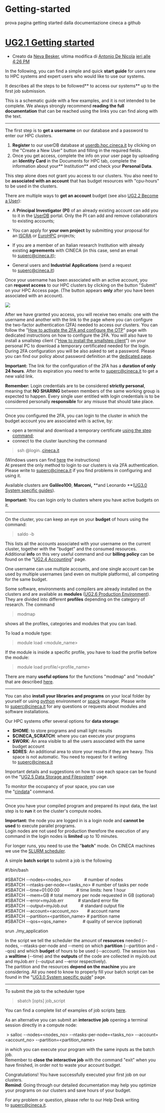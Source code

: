 # Getting-started
prova pagina getting started dalla documentazione cineca a github

[UG2.1 Getting started](https://wiki.u-gov.it/confluence/display/SCAIUS/UG2.1+Getting+started)
==============================================================================================

-   Creato da [Neva Besker](https://wiki.u-gov.it/confluence/display/~n.besker@cineca.it), ultima modifica di [Antonio De Nicola](https://wiki.u-gov.it/confluence/display/~a.denicola@cineca.it) [ieri alle 4:26 PM](https://wiki.u-gov.it/confluence/pages/diffpagesbyversion.action?pageId=358197670&selectedPageVersions=35&selectedPageVersions=36 "Mostra le modifiche")

In the following, you can find a simple and quick **start guide** for users new to HPC systems and expert users who would like to use our systems.

It describes all the steps to be followed** to access our systems** up to the first job submission.

This is a schematic guide with a few examples, and it is not intended to be complete. We always strongly recommend **reading the full documentation** that can be reached using the links you can find along with the text.

* * * * *

The first step is to **get a username** on our database and a password to enter our HPC clusters.

1.  **Register** to our userDB database at [userdb.hpc.cineca.it](http://userdb.hpc.cineca.it/) by clicking on the "Create a New User" button and filling in the required fields.
2.  Once you get access, complete the info on your user page by uploading an **Identity Card** in the Documents for HPC tab, complete the information about your** Institution** and check your **Personal Data**.

This step alone does not grant you access to our clusters. You also need to be **associated with an account** that has budget resources with "cpu-hours" to be used in the clusters.

There are multiple ways to **get an account** budget (see also [UG2.2 Become a User](https://wiki.u-gov.it/confluence/display/SCAIUS/UG2.2%3A+Become+a+User)):

-   A **Principal Investigator** **(PI)** of an already existing account can add you to it in the [UserDB](http://userdb.hpc.cineca.it/) portal. Only the PI can add and remove collaborators to existing accounts;

-   You can apply for **your own project** by submitting your proposal for an [ISCRA](http://www.hpc.cineca.it/services/iscra) or [EuroHPC](https://prace-ri.eu/hpc-access/eurohpc-access/) projects;
-   If you are a member of an Italian research Institution with already existing **agreements** with CINECA (in this case, send an email to <superc@cineca.it>);
-   General users and **Industrial** **Applications** (send a request to <superc@cineca.it>)

Once your username has been associated with an active account, you can **request access** to our HPC clusters by clicking on the button "Submit" on your HPC Access page. (The button appears **only** after you have been associated with an account).

![](https://wiki.u-gov.it/confluence/download/attachments/358197670/submituserdb.jpg?version=1&modificationDate=1636739610000&api=v2)

After we have granted you access, you will receive two emails: one with the username and another with the link to the page where you can configure the two-factor authentication (2FA) needed to access our clusters. You can follow the "[How to activate the 2FA and configure the OTP](https://wiki.u-gov.it/confluence/display/SCAIUS/How+to+activate+the+2FA+and+configure+the+OTP)" page with dedicated instructions on how to configure the 2FA. You will also have to install a smallstep client ("[How to install the smallstep client](https://wiki.u-gov.it/confluence/display/SCAIUS/How+to+install+the+smallstep+client)") on your personal PC to download a temporary certificated needed for the login. During 2FA configuration you will be also asked to set a password. Please you can find our policy about password definition at the [dedicated page](https://wiki.u-gov.it/confluence/display/SCAIUS/UG2.3%3A+Access+to+the+Systems#UG2.3:AccesstotheSystems-Policyforpassworddefinition).

**Important:** The link for the configuration of the 2FA has a **duration of only 24 hours**. After its expiration you need to write to <superc@cineca.it> to get a new valid link.

**Remember:** Login credentials are to be considered **strictly personal**, meaning that **NO SHARING** between members of the same working group is expected to happen. Every single user entitled with login credentials is to be considered personally **responsible** for any misuse that should take place.

* * * * *

Once you configured the 2FA, you can login to the cluster in which the budget account you are associated with is active, by:

-   open a terminal and download a temporary certificate [using the step command](https://wiki.u-gov.it/confluence/display/SCAIUS/Setup+client+step-cli%3A+Linux+and+Mac+users#Setupclientstepcli:LinuxandMacusers-Activationofthessh-agent);
-   connect to the cluster launching the command

> ssh <username>@login.<cluster>.[cineca.it](http://cineca.it/)

(Windows users can find [here](https://wiki.u-gov.it/confluence/display/SCAIUS/Setup+client+step-cli%3A+Windows+users#Setupclientstepcli:Windowsusers-Activationofthessh-agent) the instructions)\
At present the only method to login to our clusters is via 2FA authentication. Please write to <superc@cineca.it> if you find problems in configuring and using it.

Available clusters are **Galileo100**, **Marconi,** **and Leonardo **([UG3.0 System specific guides](https://wiki.u-gov.it/confluence/display/SCAIUS/UG3.0%3A+System+Specific+Guides)).

**Important:** You can login only to clusters where you have active budgets on it.

* * * * *

On the cluster, you can keep an eye on your **budget** of hours using the command:

> saldo -b

This lists all the accounts associated with your username on the current cluster, together with the "budget" and the consumed resources.\
Additional **info** on this very useful command and our **billing policy** can be found on the "[UG2.4 Accounting](https://wiki.u-gov.it/confluence/display/SCAIUS/UG2.4%3A+Accounting)" page.

One username can use multiple accounts, and one single account can be used by multiple usernames (and even on multiple platforms), all competing for the same budget.

Some software, environments and compilers are already installed on the clusters and are available as **modules** ([UG2.6 Production Environment](https://wiki.u-gov.it/confluence/display/SCAIUS/UG2.6%3A+Production+Environment)).\
They are divided into different **profiles** depending on the category of research. The command

> modmap

shows all the profiles, categories and modules that you can load.

To load a module type:

> module load <module_name>

If the module is inside a specific profile, you have to load the profile before the module:

> module load profile/<profile_name>

There are many **useful options** for the functions "modmap" and "module" that are described [here](https://wiki.u-gov.it/confluence/display/SCAIUS/UG2.6%3A+Production+Environment#UG2.6:ProductionEnvironment-The%22module%22command).

* * * * *

You can also **install your libraries and programs** on your local folder by yourself or using [python](https://wiki.u-gov.it/confluence/display/SCAIUS/UG2.6%3A+Production+Environment#UG2.6:ProductionEnvironment-Pythonandadditionalsoftware) environment or [spack](https://wiki.u-gov.it/confluence/display/SCAIUS/UG2.6%3A+Production+Environment#UG2.6:ProductionEnvironment-HowtoinstallyoursoftwarewithSpack) manager. Please write to <superc@cineca.it> for any questions or requests about modules and software installations.

Our HPC systems offer several options for **data storage**:

-   **$HOME**: to store programs and small light results
-   **$CINECA_SCRATCH**: where you can execute your programs
-   **$WORK**: An area visible to all the users associated with the same budget account
-   **$DRES**: An additional area to store your results if they are heavy. This space is not automatic. You need to request for it writing to <superc@cineca.it>

Important details and suggestions on how to use each space can be found on the "[UG2.5 Data Storage and Filesystem](https://wiki.u-gov.it/confluence/display/SCAIUS/UG2.5%3A+Data+storage+and+FileSystems)" page.

To monitor the occupancy of your space, you can use the "[cindata](https://wiki.u-gov.it/confluence/display/SCAIUS/UG2.5%3A+Data+storage+and+FileSystems#UG2.5:DatastorageandFileSystems-Monitoringtheoccupancy)" command.

* * * * *

Once you have your compiled program and prepared its input data, the last step is to **run** it on the cluster's compute nodes.

**Important:** the node you are logged in is a login node and **cannot be used** to execute parallel programs.\
Login nodes are not used for production therefore the execution of any command in the login nodes is **limited** up to 10 minutes.

For longer runs, you need to use the "**batch**" mode. On CINECA machines we use the [SLURM scheduler](https://wiki.u-gov.it/confluence/display/SCAIUS/UG2.6.1%3A+How+to+submit+the+job+-+Batch+Scheduler+SLURM).

A simple **batch script** to submit a job is the following

#!/bin/bash

#SBATCH --nodes=<nodes_no>           # number of nodes\
#SBATCH --ntasks-per-node=<tasks_no> # number of tasks per node\
#SBATCH --time=01:00:00              # time limits: here 1 hour\
#SBATCH --mem=<memory>GB             # total memory per node requested in GB (optional)\
#SBATCH --error=myJob.err            # standard error file\
#SBATCH --output=myJob.out           # standard output file\
#SBATCH --account=<account_no>       # account name\
#SBATCH --partition=<partition_name> # partition name\
#SBATCH --qos=<qos_name>             # quality of service (optional)

srun ./my_application

In the script we tell the scheduler the amount of **resources** needed (--nodes, --ntasks-per-node and --mem) on which **partition** (--partition and --qos) and which **budget** of hours to be used (--account). The session has a **walltime** (--time) and the **outputs** of the code are collected in myJob.out and myJob.err (--output and --error respectively).\
The partition and the resources **depend on the machine** you are considering. All you need to know to properly fill your batch script can be found in the "[UG3.0 System specific guide](https://wiki.u-gov.it/confluence/display/SCAIUS/UG3.0%3A+System+Specific+Guides)" page.

* * * * *

To submit the job to the scheduler type

> sbatch [opts] job_script

You can find a complete list of examples of job scripts [here](https://wiki.u-gov.it/confluence/display/SCAIUS/UG2.6.1%3A+How+to+submit+the+job+-+Batch+Scheduler+SLURM#UG2.6.1:Howtosubmitthejob-BatchSchedulerSLURM-Examples).

As an alternative you can submit an **interactive** **job** opening a terminal session directly in a compute node:

 > salloc --nodes=<nodes_no> --ntasks-per-node=<tasks_no> --account=<account_no> --partition=<partition_name>

in which you can execute your program with the same inputs as the batch job.\
Remember to **close the interactive job** with the command "exit" when you have finished, in order not to waste your account budget.

Congratulations! You have successfully executed your first job on our clusters.\
**Remind**: Going through our detailed documentation may help you optimize your programs on our clusters and save hours of your budget.

For any problem or question, please refer to our Help Desk writing to <superc@cineca.it>.
